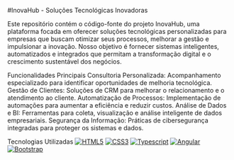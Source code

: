 #InovaHub - Soluções Tecnológicas Inovadoras

Este repositório contém o código-fonte do projeto InovaHub, uma plataforma focada em oferecer soluções tecnológicas personalizadas para empresas que buscam otimizar seus processos, melhorar a gestão e impulsionar a inovação. Nosso objetivo é fornecer sistemas inteligentes, automatizados e integrados que permitam a transformação digital e o crescimento sustentável dos negócios.

Funcionalidades Principais
Consultoria Personalizada: Acompanhamento especializado para identificar oportunidades de melhoria tecnológica.
Gestão de Clientes: Soluções de CRM para melhorar o relacionamento e o atendimento ao cliente.
Automatização de Processos: Implementação de automações para aumentar a eficiência e reduzir custos.
Análise de Dados e BI: Ferramentas para coleta, visualização e análise inteligente de dados empresariais.
Segurança da Informação: Práticas de cibersegurança integradas para proteger os sistemas e dados.

Tecnologias Utilizadas
[![HTML5](https://img.shields.io/badge/HTML5-orange.svg?logo=html5)](https://html.com/)
[![CSS3](https://img.shields.io/badge/CSS3-blue.svg?logo=css3)](https://www.w3.org/Style/CSS/)
 [![Typescript](https://img.shields.io/badge/Typescript-blue.svg?color=294E80&logo=typescript)](https://www.typescriptlang.org/)
[![Angular](https://img.shields.io/badge/Angular-red.svg?logo=angular)](https://angular.io/) [![Bootstrap](https://img.shields.io/badge/Bootstrap-white.svg?logo=bootstrap)](https://getbootstrap.com/)

